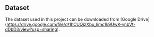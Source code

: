 ## Dataset
The dataset used in this project can be downloaded from [Google Drive]
(https://drive.google.com/file/d/1hCUQizXbu_limc1k9UwK-ynbVt-dDbD3/view?usp=sharing).
